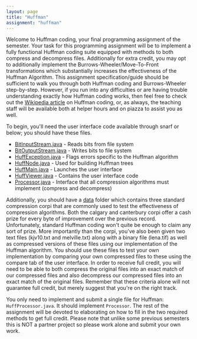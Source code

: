 ```yaml
---
layout: page
title: "Huffman"
assignment: "huffman"
---
```


Welcome to Huffman coding, your final programming assignment of the semester.  Your task for this programming assignment will be to implement a fully functional Huffman coding suite equipped with methods to both compress and decompress files.  Additionally for extra credit, you may opt to additionally implement the Burrows-Wheeler/Move-To-Front transformations which substantially increases the effectiveness of the Huffman Algorithm.  This assignment specification/guide should be sufficient to walk you through both Huffman coding and Burrows-Wheeler step-by-step.  However, if you run into any difficulties or are having trouble understanding exactly how Huffman coding works, then feel free to check out the [Wikipedia article](https://en.wikipedia.org/wiki/Huffman_coding) on Huffman coding, or, as always, the teaching staff will be available both at helper hours and on piazza to assist you as well.

To begin, you'll need the user interface code available through snarf or below; you should have these files.

- [BitInputStream.java]() - Reads bits from file system
- [BitOutputStream.java]() - Writes bits to file system
- [HuffException.java]() - Flags errors specific to the Huffman algorithm
- [HuffNode.java]() - Used for building Huffman trees
- [HuffMain.java]() - Launches the user interface
- [HuffViewer.java]() - Contains the user interface code
- [Processor.java]() - Interface that all compression algorithms must implement (compress and decompress)

Additionally, you should have a [data](https://cs.duke.edu/courses/compsci201/fall15/snarf/huffman/data) folder which contains three standard compression corpi that are commonly used to test the effectiveness of compression algorithms.  Both the calgary and canterbury corpi offer a cash prize for every byte of improvement over the previous record.  Unfortunately, standard Huffman coding won't quite be enough to claim any sort of prize.  More importantly than the corpi, you've also been given two text files (kjv10.txt and melville.txt) along with a binary file (lena.tif) as well as compressed versions of these files using our implementation of the Huffman algorithm.  You should use these files to test your own implementation by comparing your own compressed files to these using the compare tab of the user interface.  In order to receive full credit, you will need to be able to both compress the original files into an exact match of our compressed files and also decompress our compressed files into an exact match of the original files.  Remember that these criteria alone will not guarantee full credit, but merely suggest that you're on the right track.

You only need to implement and submit a single file for Huffman: `HuffProcessor.java`.  It should implement `Processor`.  The rest of the assignment will be devoted to elaborating on how to fill in the two required methods to get full credit.  Please note that unlike some previous semesters this is NOT a partner project so please work alone and submit your own work.
